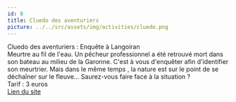 ```yaml
---
id: 8
title: Cluedo des aventuriers
picture: ../../src/assets/img/activities/cluedo.png
---
```

Cluedo des aventuriers : Enquête à Langoiran  
Meurtre au fil de l'eau. Un pêcheur professionnel a été retrouvé mort dans son bateau au milieu de la Garonne. C'est à vous d'enquêter afin d'identifier son meurtrier. Mais dans le même temps , la nature est sur le point de se déchaîner sur le fleuve... Saurez-vous faire face à la situation ?  
Tarif : 3 euros  
[Lien du site](https://www.entredeuxmers.com/offre/cluedo-des-aventuriers-enquête-à-langoiran/)
